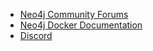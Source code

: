 -	[Neo4j Community Forums](https://community.neo4j.com)
-	[Neo4j Docker Documentation](https://neo4j.com/docs/operations-manual/current/docker/)
-	[Discord](https://discord.gg/neo4j)
